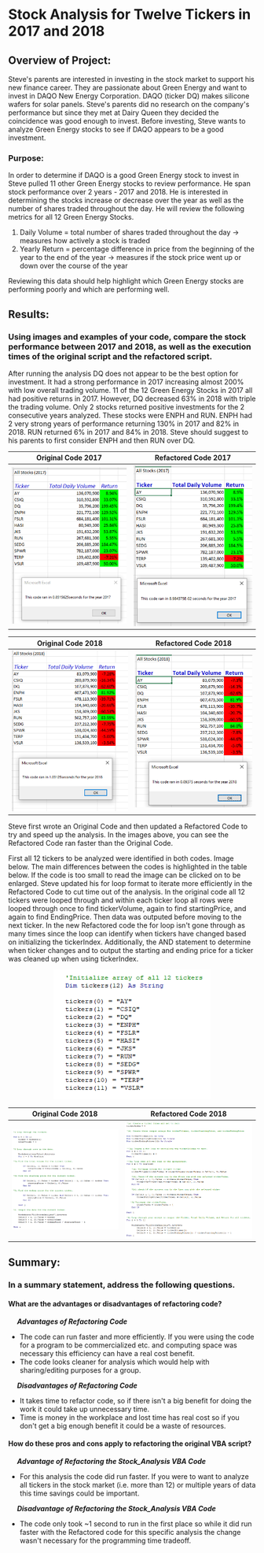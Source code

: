 # Stock Analysis for Twelve Tickers in 2017 and 2018
## Overview of Project: 
Steve's parents are interested in investing in the stock market to support his new finance career.  They are passionate about Green Energy and want to invest in DAQO New Energy Corporation.  DAQO (ticker DQ) makes silicone wafers for solar panels.  Steve's parents did no research on the company's performance but since they met at Dairy Queen they decided the coincidence was good enough to invest.  Before investing, Steve wants to analyze Green Energy stocks to see if DAQO appears to be a good investment.  
### Purpose:
In order to determine if DAQO is a good Green Energy stock to invest in Steve pulled 11 other Green Energy stocks to review performance.  He span stock performance over 2 years - 2017 and 2018.  He is interested in determining the stocks increase or decrease over the year as well as the number of shares traded throughout the day.  He will review the following metrics for all 12 Green Energy Stocks.

1. Daily Volume = total number of shares traded throughout the day &#8594; measures how actively a stock is traded
2. Yearly Return = percentage difference in price from the beginning of the year to the end of the year &#8594; measures if the stock price went up or down over the course of the year

Reviewing this data should help highlight which Green Energy stocks are performing poorly and which are performing well. 

## Results: 
### Using images and examples of your code, compare the stock performance between 2017 and 2018, as well as the execution times of the original script and the refactored script.
After running the analysis DQ does not appear to be the best option for investment.  It had a strong performance in 2017 increasing almost 200% with low overall trading volume. 11 of the 12 Green Energy Stocks in 2017 all had positive returns in 2017.  However, DQ decreased 63% in 2018 with triple the trading volume.  Only 2 stocks returned positive investments for the 2 consecutive years analyzed.  These stocks were ENPH and RUN.  ENPH had 2 very strong years of performance returning 130% in 2017 and 82% in 2018.  RUN returned 6% in 2017 and 84% in 2018.  Steve should suggest to his parents to first consider ENPH and then RUN over DQ.  

Original Code 2017            |  Refactored Code 2017
:-------------------------:|:-------------------------:
![](https://github.com/lauras521/stock-analysis/blob/698fc1ed79afa3468d76f15d6067abb3b8b28d3c/Resources/VBA_Challenge_2017_Not_Refractored.PNG)  |  ![](https://github.com/lauras521/stock-analysis/blob/225a6692aa0f4ae5d9132c2828bee8dae3b0502a/Resources/VBA_Challenge_2017.PNG)


Original Code 2018            |  Refactored Code 2018
:-------------------------:|:-------------------------:
![](https://github.com/lauras521/stock-analysis/blob/698fc1ed79afa3468d76f15d6067abb3b8b28d3c/Resources/VBA_Challenge_2018_Not_Refractored.PNG)  |  ![](https://github.com/lauras521/stock-analysis/blob/225a6692aa0f4ae5d9132c2828bee8dae3b0502a/Resources/VBA_Challenge_2018.PNG)


Steve first wrote an Original Code and then updated a Refactored Code to try and speed up the analysis.  In the images above, you can see the Refactored Code ran faster than the Original Code.  

First all 12 tickers to be analyzed were identified in both codes.  Image below.  The main differences between the codes is highlighted in the table below.  If the code is too small to read the image can be clicked on to be enlarged. Steve updated his for loop format to iterate more efficiently in the Refactored Code to cut time out of the analysis. In the original code all 12 tickers were looped through and within each ticker loop all rows were looped through once to find tickerVolume, again to find startingPrice, and again to find EndingPrice.  Then data was outputed before moving to the next ticker.  In the new Refactored code the for loop isn't gone through as many times since the loop can identify when tickers have changed based on initializing the tickerIndex.  Additionally, the AND statement to determine when ticker changes and to output the starting and ending price for a ticker was cleaned up when using tickerIndex.


<p align="center">
  <img src = https://github.com/lauras521/stock-analysis/blob/c18fcd628b998817db367378643ab54d5242e156/Resources/Initialize_Tickers.PNG>
</p>

 Original Code 2018            |  Refactored Code 2018
:-------------------------:|:-------------------------:
![](https://github.com/lauras521/stock-analysis/blob/c18fcd628b998817db367378643ab54d5242e156/Resources/Original_Code_For_Loop_and_If_Statements.PNG)  |  ![](https://github.com/lauras521/stock-analysis/blob/d13f2a968c731db79ca7deb551eef85fd3141f0d/Resources/Refractored_Code_For_Loop_and_If_Statements.PNG)

  
## Summary: 
### In a summary statement, address the following questions.
#### What are the advantages or disadvantages of refactoring code?
&emsp; ***Advantages of Refactoring Code***
* The code can run faster and more efficiently.  If you were using the code for a program to be commercialized etc. and computing space was necessary this efficiency can have a real cost benefit.
* The code looks cleaner for analysis which would help with sharing/editing purposes for a group.

&emsp; ***Disadvantages of Refactoring Code***
* It takes time to refactor code, so if there isn't a big benefit for doing the work it could take up unnecessary time.
* Time is money in the workplace and lost time has real cost so if you don't get a big enough benefit it could be a waste of resources. 

#### How do these pros and cons apply to refactoring the original VBA script?
&emsp; ***Advantage of Refactoring the Stock_Analysis VBA Code***
* For this analysis the code did run faster. If you were to want to analyze all tickers in the stock market (i.e. more than 12) or multiple years of data this time savings could be important.

&emsp; ***Disadvantage of Refactoring the Stock_Analysis VBA Code***
* The code only took ~1 second to run in the first place so while it did run faster with the Refactored code for this specific analysis the change wasn't necessary for the programming time tradeoff.

